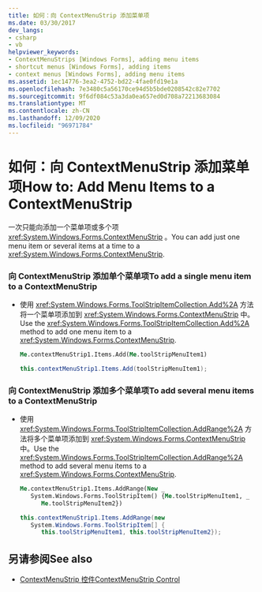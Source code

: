 ```yaml
---
title: 如何：向 ContextMenuStrip 添加菜单项
ms.date: 03/30/2017
dev_langs:
- csharp
- vb
helpviewer_keywords:
- ContextMenuStrips [Windows Forms], adding menu items
- shortcut menus [Windows Forms], adding items
- context menus [Windows Forms], adding menu items
ms.assetid: 1ec14776-3ea2-4752-bd22-4fae0fd19e1a
ms.openlocfilehash: 7e3480c5a56170ce94d5b5bde0208542c82e7702
ms.sourcegitcommit: 9f6df084c53a3da0ea657ed0d708a72213683084
ms.translationtype: MT
ms.contentlocale: zh-CN
ms.lasthandoff: 12/09/2020
ms.locfileid: "96971784"
---
```

# <a name="how-to-add-menu-items-to-a-contextmenustrip"></a><span data-ttu-id="d3644-102">如何：向 ContextMenuStrip 添加菜单项</span><span class="sxs-lookup"><span data-stu-id="d3644-102">How to: Add Menu Items to a ContextMenuStrip</span></span>
<span data-ttu-id="d3644-103">一次只能向添加一个菜单项或多个项 <xref:System.Windows.Forms.ContextMenuStrip> 。</span><span class="sxs-lookup"><span data-stu-id="d3644-103">You can add just one menu item or several items at a time to a <xref:System.Windows.Forms.ContextMenuStrip>.</span></span>  
  
### <a name="to-add-a-single-menu-item-to-a-contextmenustrip"></a><span data-ttu-id="d3644-104">向 ContextMenuStrip 添加单个菜单项</span><span class="sxs-lookup"><span data-stu-id="d3644-104">To add a single menu item to a ContextMenuStrip</span></span>  
  
- <span data-ttu-id="d3644-105">使用 <xref:System.Windows.Forms.ToolStripItemCollection.Add%2A> 方法将一个菜单项添加到 <xref:System.Windows.Forms.ContextMenuStrip> 中。</span><span class="sxs-lookup"><span data-stu-id="d3644-105">Use the <xref:System.Windows.Forms.ToolStripItemCollection.Add%2A> method to add one menu item to a <xref:System.Windows.Forms.ContextMenuStrip>.</span></span>  
  
    ```vb  
    Me.contextMenuStrip1.Items.Add(Me.toolStripMenuItem1)  
    ```  
  
    ```csharp  
    this.contextMenuStrip1.Items.Add(toolStripMenuItem1);  
    ```  
  
### <a name="to-add-several-menu-items-to-a-contextmenustrip"></a><span data-ttu-id="d3644-106">向 ContextMenuStrip 添加多个菜单项</span><span class="sxs-lookup"><span data-stu-id="d3644-106">To add several menu items to a ContextMenuStrip</span></span>  
  
- <span data-ttu-id="d3644-107">使用 <xref:System.Windows.Forms.ToolStripItemCollection.AddRange%2A> 方法将多个菜单项添加到 <xref:System.Windows.Forms.ContextMenuStrip> 中。</span><span class="sxs-lookup"><span data-stu-id="d3644-107">Use the <xref:System.Windows.Forms.ToolStripItemCollection.AddRange%2A> method to add several menu items to a <xref:System.Windows.Forms.ContextMenuStrip>.</span></span>  
  
    ```vb  
    Me.contextMenuStrip1.Items.AddRange(New _  
       System.Windows.Forms.ToolStripItem() {Me.toolStripMenuItem1, _  
          Me.toolStripMenuItem2})  
    ```  
  
    ```csharp  
    this.contextMenuStrip1.Items.AddRange(new
       System.Windows.Forms.ToolStripItem[] {  
          this.toolStripMenuItem1, this.toolStripMenuItem2});  
    ```  
  
## <a name="see-also"></a><span data-ttu-id="d3644-108">另请参阅</span><span class="sxs-lookup"><span data-stu-id="d3644-108">See also</span></span>

- [<span data-ttu-id="d3644-109">ContextMenuStrip 控件</span><span class="sxs-lookup"><span data-stu-id="d3644-109">ContextMenuStrip Control</span></span>](contextmenustrip-control.md)

